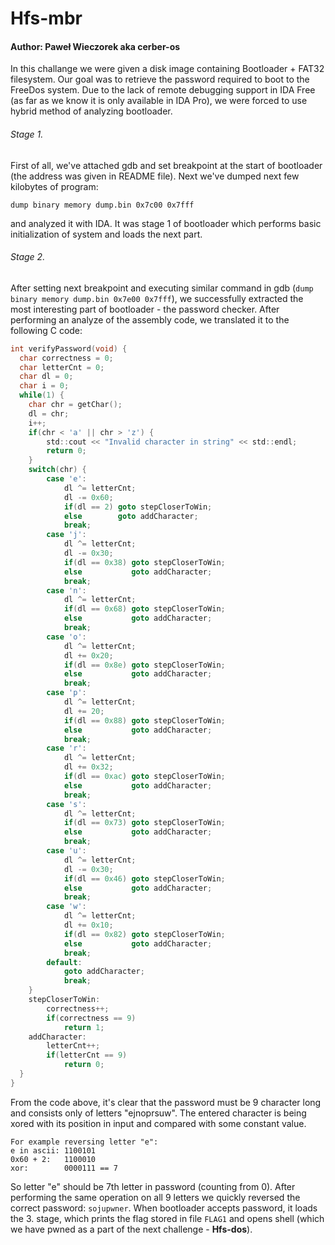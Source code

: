 # Hfs-mbr
#### Author: Paweł Wieczorek aka cerber-os
In this challange we were given a disk image containing Bootloader + FAT32 filesystem. Our goal was to retrieve the password required to boot to the FreeDos system. Due to the lack of remote debugging support in IDA Free (as far as we know it is only available in IDA Pro), we were forced to use hybrid method of analyzing bootloader.

###### Stage 1.
First of all, we've attached gdb and set breakpoint at the start of bootloader (the address was given in README file). Next we've dumped next few kilobytes of program:
```
dump binary memory dump.bin 0x7c00 0x7fff
```
and analyzed it with IDA. It was stage 1 of bootloader which performs basic initialization of system and loads the next part.

###### Stage 2.
After setting next breakpoint and executing similar command in gdb (`dump binary memory dump.bin 0x7e00 0x7fff`), we successfully extracted the most interesting part of bootloader - the password checker. After performing an analyze of the assembly code, we translated it to the following C code:
```c
int verifyPassword(void) {
  char correctness = 0;
  char letterCnt = 0;
  char dl = 0;
  char i = 0;
  while(1) {
    char chr = getChar();
    dl = chr;
    i++;
    if(chr < 'a' || chr > 'z') {
        std::cout << "Invalid character in string" << std::endl;
        return 0;
    }
    switch(chr) {
        case 'e':
            dl ^= letterCnt;
            dl -= 0x60;
            if(dl == 2) goto stepCloserToWin;
            else        goto addCharacter;
            break;
        case 'j':
            dl ^= letterCnt;
            dl -= 0x30;
            if(dl == 0x38) goto stepCloserToWin;
            else           goto addCharacter;
            break;
        case 'n':
            dl ^= letterCnt;
            if(dl == 0x68) goto stepCloserToWin;
            else           goto addCharacter;
            break;
        case 'o':
            dl ^= letterCnt;
            dl += 0x20;
            if(dl == 0x8e) goto stepCloserToWin;
            else           goto addCharacter;
            break;
        case 'p':
            dl ^= letterCnt;
            dl += 20;
            if(dl == 0x88) goto stepCloserToWin;
            else           goto addCharacter;
            break;
        case 'r':
            dl ^= letterCnt;
            dl += 0x32;
            if(dl == 0xac) goto stepCloserToWin;
            else           goto addCharacter;
            break;
        case 's':
            dl ^= letterCnt;
            if(dl == 0x73) goto stepCloserToWin;
            else           goto addCharacter;
            break;
        case 'u':
            dl ^= letterCnt;
            dl -= 0x30;
            if(dl == 0x46) goto stepCloserToWin;
            else           goto addCharacter;
            break;
        case 'w':
            dl ^= letterCnt;
            dl += 0x10;
            if(dl == 0x82) goto stepCloserToWin;
            else           goto addCharacter;
            break;
        default:
            goto addCharacter;
            break;
    }
    stepCloserToWin:
        correctness++;
        if(correctness == 9)
            return 1;
    addCharacter:
        letterCnt++;
        if(letterCnt == 9)
            return 0;
  }
}
```
From the code above, it's clear that the password must be 9 character long and consists only of letters "ejnoprsuw". The entered character is being xored with its position in input and compared with some constant value.

```text
For example reversing letter "e": 
e in ascii: 1100101
0x60 + 2:   1100010
xor:		0000111 == 7
```

So letter "e" should be 7th letter in password (counting from 0).
After performing the same operation on all 9 letters we quickly reversed the correct password: `sojupwner`.
When bootloader accepts password, it loads the 3. stage, which prints the flag stored in file `FLAG1` and opens shell (which we have pwned as a part of the next challenge - **Hfs-dos**).
